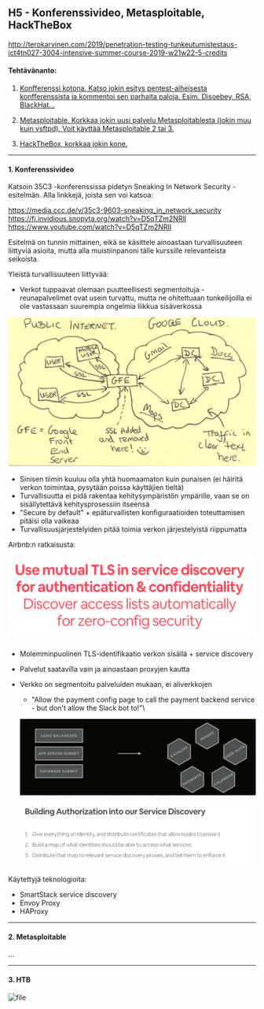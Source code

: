 ## H5 - Konferenssivideo, Metasploitable, HackTheBox

http://terokarvinen.com/2019/penetration-testing-tunkeutumistestaus-ict4tn027-3004-intensive-summer-course-2019-w21w22-5-credits

#### Tehtävänanto:

1. [Konfferenssi kotona. Katso jokin esitys pentest-aiheisesta konfferenssista ja kommentoi sen parhaita paloja. Esim. Disoebey, RSA, BlackHat…](#tehtava1)

2. [Metasploitable. Korkkaa jokin uusi palvelu Metasploitablesta (jokin muu kuin vsftpd). Voit käyttää Metasploitable 2 tai 3.](#tehtava2)

3. [HackTheBox, korkkaa jokin kone.](#tehtava3)

---

#### <a id="tehtava1">1. Konferenssivideo </a>

Katsoin 35C3 -konferenssissa pidetyn Sneaking In Network Security -esitelmän. Alla linkkejä, joista sen voi katsoa:

https://media.ccc.de/v/35c3-9603-sneaking_in_network_security \
https://fi.invidious.snopyta.org/watch?v=D5qTZm2NRlI \
https://www.youtube.com/watch?v=D5qTZm2NRlI

Esitelmä on tunnin mittainen, eikä se käsittele ainoastaan turvallisuuteen liittyviä asioita, mutta alla muistiinpanoni tälle kurssille relevanteista seikoista.

Yleistä turvallisuuteen liittyvää:

- Verkot tuppaavat olemaan puutteellisesti segmentoituja - reunapalvelimet ovat usein turvattu, mutta ne ohitettuaan tunkeilijoilla ei ole vastassaan suurempia ongelmia liikkua sisäverkossa

![google](/h5-conference-htb/screenshots/google.jpg)

- Sinisen tiimin kuuluu olla yhtä huomaamaton kuin punaisen (ei häiritä verkon toimintaa, pysytään poissa käyttäjien tieltä)
- Turvallisuutta ei pidä rakentaa kehitysympäristön ympärille, vaan se on sisällytettävä kehitysprosessiin itseensä
- "Secure by default" + epäturvallisten konfiguraatioiden toteuttamisen pitäisi olla vaikeaa
- Turvallisuusjärjestelyiden pitää toimia verkon järjestelyistä riippumatta

Airbnb:n ratkaisusta:

![airbnb-1](/h5-conference-htb/screenshots/airbnb-1.png)

- Molemminpuolinen TLS-identifikaatio verkon sisällä + service discovery
- Palvelut saatavilla vain ja ainoastaan proxyjen kautta
- Verkko on segmentoitu palveluiden mukaan, ei aliverkkojen
	- "Allow the payment config page to call the payment backend service - but don't allow the Slack bot to!"\
	
  ![airbnb-2](/h5-conference-htb/screenshots/airbnb-2.png)
  
  ![airbnb-3](/h5-conference-htb/screenshots/airbnb-3.png)

Käytettyjä teknologioita:

- SmartStack service discovery
- Envoy Proxy
- HAProxy

---

#### <a id="tehtava2">2. Metasploitable</a>

...

---

#### <a id="tehtava3">3. HTB</a>

![file](/h5-conference-htb/screenshots/file.png)
